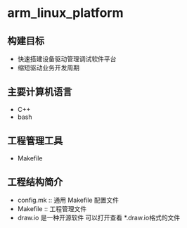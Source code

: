 # arm_linux_platform
## 构建目标
- 快速搭建设备驱动管理调试软件平台
- 缩短驱动业务开发周期
## 主要计算机语言
- C++
- bash
## 工程管理工具
- Makefile
## 工程结构简介
- config.mk :: 通用 Makefile 配置文件
- Makefile :: 工程管理文件
- draw.io 是一种开源软件 可以打开查看 \*.draw.io格式的文件

